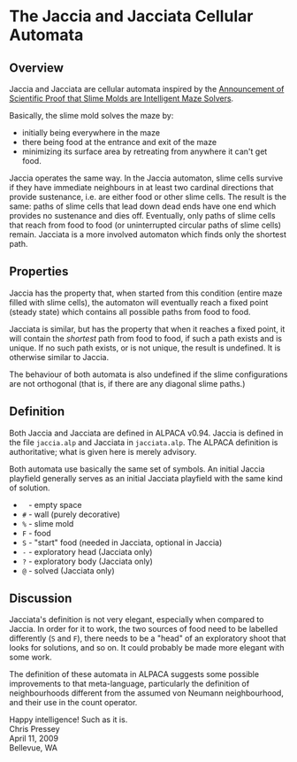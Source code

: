 The Jaccia and Jacciata Cellular Automata
=========================================

Overview
--------

Jaccia and Jacciata are cellular automata inspired by the [Announcement
of Scientific Proof that Slime Molds are Intelligent Maze Solvers][].

Basically, the slime mold solves the maze by:

-   initially being everywhere in the maze
-   there being food at the entrance and exit of the maze
-   minimizing its surface area by retreating from anywhere it can't get
    food.

Jaccia operates the same way. In the Jaccia automaton, slime cells
survive if they have immediate neighbours in at least two cardinal
directions that provide sustenance, i.e. are either food or other slime
cells. The result is the same: paths of slime cells that lead down dead
ends have one end which provides no sustenance and dies off. Eventually,
only paths of slime cells that reach from food to food (or uninterrupted
circular paths of slime cells) remain. Jacciata is a more involved
automaton which finds only the shortest path.

[Announcement of Scientific Proof that Slime Molds are Intelligent Maze Solvers]:   http://web.archive.org/web/20020220163303/http://www.riken.go.jp/lab-www/frontier-div/NEWSLETTER/feb2001/ameboid_e.htm

Properties
----------

Jaccia has the property that, when started from this condition (entire
maze filled with slime cells), the automaton will eventually reach a
fixed point (steady state) which contains all possible paths from food
to food.

Jacciata is similar, but has the property that when it reaches a fixed
point, it will contain the *shortest* path from food to food, if such a
path exists and is unique. If no such path exists, or is not unique, the
result is undefined. It is otherwise similar to Jaccia.

The behaviour of both automata is also undefined if the slime
configurations are not orthogonal (that is, if there are any diagonal
slime paths.)

Definition
----------

Both Jaccia and Jacciata are defined in ALPACA v0.94. Jaccia is defined
in the file `jaccia.alp` and Jacciata in `jacciata.alp`. The ALPACA
definition is authoritative; what is given here is merely advisory.

Both automata use basically the same set of symbols. An initial Jaccia
playfield generally serves as an initial Jacciata playfield with the
same kind of solution.

-   ` ` - empty space
-   `#` - wall (purely decorative)
-   `%` - slime mold
-   `F` - food
-   `S` - "start" food (needed in Jacciata, optional in Jaccia)
-   `-` - exploratory head (Jacciata only)
-   `?` - exploratory body (Jacciata only)
-   `@` - solved (Jacciata only)

Discussion
----------

Jacciata's definition is not very elegant, especially when compared to
Jaccia. In order for it to work, the two sources of food need to be
labelled differently (`S` and `F`), there needs to be a "head" of an
exploratory shoot that looks for solutions, and so on. It could probably
be made more elegant with some work.

The definition of these automata in ALPACA suggests some possible
improvements to that meta-language, particularly the definition of
neighbourhoods different from the assumed von Neumann neighbourhood, and
their use in the count operator.

Happy intelligence! Such as it is.  
Chris Pressey  
April 11, 2009  
Bellevue, WA
